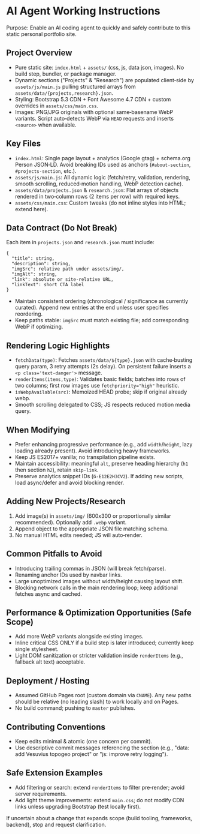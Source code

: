 # AI Agent Working Instructions

Purpose: Enable an AI coding agent to quickly and safely contribute to this static personal portfolio site.

## Project Overview
- Pure static site: `index.html` + `assets/` (css, js, data json, images). No build step, bundler, or package manager.
- Dynamic sections ("Projects" & "Research") are populated client‑side by `assets/js/main.js` pulling structured arrays from `assets/data/{projects,research}.json`.
- Styling: Bootstrap 5.3 CDN + Font Awesome 4.7 CDN + custom overrides in `assets/css/main.css`.
- Images: PNG/JPG originals with optional same‑basename WebP variants. Script auto‑detects WebP via `HEAD` requests and inserts `<source>` when available.

## Key Files
- `index.html`: Single page layout + analytics (Google gtag) + schema.org Person JSON‑LD. Avoid breaking IDs used as anchors (`#about-section`, `#projects-section`, etc.).
- `assets/js/main.js`: All dynamic logic (fetch/retry, validation, rendering, smooth scrolling, reduced‑motion handling, WebP detection cache).
- `assets/data/projects.json` & `research.json`: Flat arrays of objects rendered in two‑column rows (2 items per row) with required keys.
- `assets/css/main.css`: Custom tweaks (do not inline styles into HTML; extend here).

## Data Contract (Do Not Break)
Each item in `projects.json` and `research.json` must include:
```
{
  "title": string,
  "description": string,
  "imgSrc": relative path under assets/img/,
  "imgAlt": string,
  "link": absolute or site‑relative URL,
  "linkText": short CTA label
}
```
- Maintain consistent ordering (chronological / significance as currently curated). Append new entries at the end unless user specifies reordering.
- Keep paths stable: `imgSrc` must match existing file; add corresponding WebP if optimizing.

## Rendering Logic Highlights
- `fetchData(type)`: Fetches `assets/data/${type}.json` with cache‑busting query param, 3 retry attempts (2s delay). On persistent failure inserts a `<p class='text-danger'>` message.
- `renderItems(items,type)`: Validates basic fields; batches into rows of two columns; first row images use `fetchpriority="high"` heuristic.
- `isWebpAvailable(src)`: Memoized HEAD probe; skip if original already webp.
- Smooth scrolling delegated to CSS; JS respects reduced motion media query.

## When Modifying
- Prefer enhancing progressive performance (e.g., add `width`/`height`, lazy loading already present). Avoid introducing heavy frameworks.
- Keep JS ES2017+ vanilla; no transpilation pipeline exists.
- Maintain accessibility: meaningful `alt`, preserve heading hierarchy (`h1` then section `h2`), retain `skip-link`.
- Preserve analytics snippet IDs (`G-E12E2H3CV2`). If adding new scripts, load async/defer and avoid blocking render.

## Adding New Projects/Research
1. Add image(s) in `assets/img/` (600x300 or proportionally similar recommended). Optionally add `.webp` variant.
2. Append object to the appropriate JSON file matching schema.
3. No manual HTML edits needed; JS will auto‑render.

## Common Pitfalls to Avoid
- Introducing trailing commas in JSON (will break fetch/parse).
- Renaming anchor IDs used by navbar links.
- Large unoptimized images without width/height causing layout shift.
- Blocking network calls in the main rendering loop; keep additional fetches async and cached.

## Performance & Optimization Opportunities (Safe Scope)
- Add more WebP variants alongside existing images.
- Inline critical CSS ONLY if a build step is later introduced; currently keep single stylesheet.
- Light DOM sanitization or stricter validation inside `renderItems` (e.g., fallback alt text) acceptable.

## Deployment / Hosting
- Assumed GitHub Pages root (custom domain via `CNAME`). Any new paths should be relative (no leading slash) to work locally and on Pages.
- No build command; pushing to `master` publishes.

## Contributing Conventions
- Keep edits minimal & atomic (one concern per commit).
- Use descriptive commit messages referencing the section (e.g., "data: add Vesuvius topogeo project" or "js: improve retry logging").

## Safe Extension Examples
- Add filtering or search: extend `renderItems` to filter pre‑render; avoid server requirements.
- Add light theme improvements: extend `main.css`; do not modify CDN links unless upgrading Bootstrap (test locally first).

If uncertain about a change that expands scope (build tooling, frameworks, backend), stop and request clarification.
